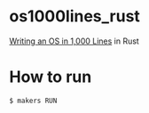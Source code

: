# os1000lines_rust

[Writing an OS in 1,000 Lines](https://operating-system-in-1000-lines.vercel.app/ja/welcome) in Rust

# How to run
```
$ makers RUN
```
